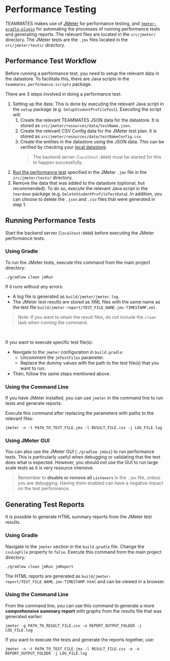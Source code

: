 # Performance Testing

TEAMMATES makes use of [JMeter](https://jmeter.apache.org/) for performance testing, and [`jmeter-gradle-plugin`](https://github.com/jmeter-gradle-plugin/jmeter-gradle-plugin) for automating the processes of running performance tests and generating reports.
The relevant files are located in the `src/jmeter/` directory. The JMeter tests are the `.jmx` files located in the `src/jmeter/tests/` directory.

## Performance Test Workflow

Before running a performance test, you need to setup the relevant data in the datastore. 
To facilitate this, there are Java scripts in the `teammates.performance.scripts` package.

There are 3 steps involved in doing a performance test:

1. Setting up the data: This is done by executing the relevant Java script in the `setup` package (e.g. `SetupStudentProfileTest`).
    Executing the script will:
    1. Create the relevant TEAMMATES JSON data for the datastore. It is stored as `src/jmeter/resources/data/testName.json`.
    1. Create the relevant CSV Config data for the JMeter test plan. It is stored as `src/jmeter/resources/data/testNameConfig.csv`.
    1. Create the entities in the datastore using the JSON data. This can be verified by checking your [local datastore](http://localhost:8080/_ah/admin/datastore).
        > The backend server (`localhost:8080`) must be started for this to happen successfully.
1. [Run the performance test](#running-performance-tests) specified in the JMeter `.jmx` file in the `src/jmeter/tests/` directory.
1. Remove the data that was added to the datastore (optional, but recommended). To do so, execute the relevant Java script in the `teardown` package (e.g. `DeleteStudentProfileTestData`).
   In addition, you can choose to delete the `.json` and `.csv` files that were generated in step 1. 

## Running Performance Tests

Start the backend server (`localhost:8080`) before executing the JMeter performance tests.

### Using Gradle

To run the JMeter tests, execute this command from the main project directory:
```
./gradlew clean jmRun
```

If it runs without any errors:
- A log file is generated as `build/jmeter/jmeter.log`.
- The JMeter test results are stored as XML files with the same name as the test file `build/jmeter-report/TEST_FILE_NAME.jmx-TIMESTAMP.xml`. 

> Note: If you want to retain the result files, do not include the `clean` task when running the command.
<br/>

If you want to execute specific test file(s):
- Navigate to the `jmeter` configuration in `build.gradle`:
  - Uncomment the `jmTestFiles` parameter.
  - Replace the dummy values with the path to the test file(s) that you want to run.
- Then, follow the same steps mentioned above.

### Using the Command Line

If you have JMeter installed, you can use `jmeter` in the command line to run tests and generate reports.

Execute this command after replacing the parameters with paths to the relevant files:
```
jmeter -n -t PATH_TO_TEST_FILE.jmx -l RESULT_FILE.csv -j LOG_FILE.log
```

### Using JMeter GUI

You can also use the JMeter GUI (`./gradlew jmGui`) to run performance tests. This is particularly useful when debugging or validating that the test does what is expected.
However, you should not use the GUI to run large scale tests as it is very resource intensive.

> Remember to **disable or remove all `Listeners`** in the `.jmx` file, unless you are debugging. Having them enabled can have a negative impact on the test performance.

## Generating Test Reports

It is possible to generate HTML summary reports from the JMeter test results.

### Using Gradle

Navigate to the `jmeter` section in the `build.gradle` file. Change the `csvLogFile` property to `false`.
Execute this command from the main project directory:
```
./gradlew clean jmRun jmReport
```
The HTML reports are generated as `build/jmeter-report/TEST_FILE_NAME.jmx-TIMESTAMP.html` and can be viewed in a browser.

### Using the Command Line

From the command line, you can use this command to generate a more **comprehensive summary report** with graphs from the results file that was generated earlier:
```
jmeter -g PATH_TO_RESULT_FILE.csv -o REPORT_OUTPUT_FOLDER -j LOG_FILE.log
```

If you want to execute the tests and generate the reports together, use:
```
jmeter -n -t PATH_TO_TEST_FILE.jmx -l RESULT_FILE.csv -e -o REPORT_OUTPUT_FOLDER -j LOG_FILE.log
```
